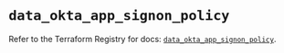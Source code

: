 # `data_okta_app_signon_policy`

Refer to the Terraform Registry for docs: [`data_okta_app_signon_policy`](https://registry.terraform.io/providers/okta/okta/4.11.1/docs/data-sources/app_signon_policy).
